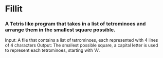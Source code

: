 # Fillit

### A Tetris like program that takes in a list of tetrominoes and arrange them in the smallest square possible.

Input: A file that contains a list of tetrominoes, each represented with 4 lines of 4 characters
Output: The smallest possible square, a capital letter is used to represent each tetrominoes, starting with 'A'.

